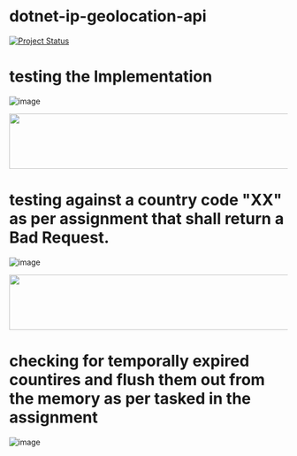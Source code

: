 # dotnet-ip-geolocation-api
[![Project Status](https://img.shields.io/badge/status-Under%20Progress-yellow)](https://github.com/yourusername/mernStackMilestoneProject_ITI)


# testing the Implementation  

![image](https://github.com/user-attachments/assets/3b82a0bd-9fc9-4b4d-a038-381fd0d7777d)

  <img src="https://github.com/Govindv7555/Govindv7555/blob/main/49e76e0596857673c5c80c85b84394c1.gif" width="1000px" height="100px">


# testing against a country code "XX" as per assignment that shall return a Bad Request. 

![image](https://github.com/user-attachments/assets/165a0846-03e1-4059-a31b-b4dc680e973c)

  <img src="https://github.com/Govindv7555/Govindv7555/blob/main/49e76e0596857673c5c80c85b84394c1.gif" width="1000px" height="100px">

# checking for temporally expired countires and flush them out from the memory as per tasked in the assignment 
![image](https://github.com/user-attachments/assets/b79db62e-9188-4ad8-b619-37ca5a430a3d)
